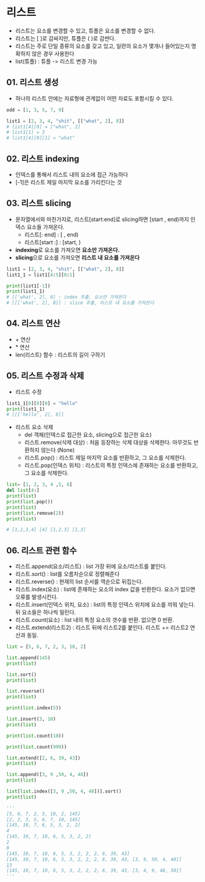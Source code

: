 # 리스트
  - 리스트는 요소를 변경할 수 있고, 튜플은 요소를 변경할 수 없다.
  - 리스트는 [ ]로 감싸지만, 튜플은 ( )로 감싼다.
  - 리스트는 주로 단일 종류의 요소를 갖고 있고, 일련의 요소가 몇개나 들어있는지 명확하지 않은 경우 사용한다
  - list(튜플) : 튜플 -> 리스트 변경 가능
 
## 01. 리스트 생성
  - 하나의 리스트 안에는 자료형에 관계없이 어떤 자료도 포함시킬 수 있다.

```python
odd = [1, 3, 5, 7, 9]

list1 = [2, 3, 4, "shit", [["what", 2], 8]]
# list1[4][0] = ["what", 2]
# list1[1] = 3
# list1[4][0][1] = "what"
```

## 02. 리스트 indexing
  - 인덱스를 통해서 리스트 내의 요소에 접근 가능하다
  - [-1]은 리스트 제일 마지막 요소를 가리킨다는 것

## 03. 리스트 slicing
  - 문자열에서와 마찬가지로, 리스트[start:end]로 slicing하면 [start , end)까지 인덱스 요소들 가져온다.
    - 리스트[: end] : [ , end)
    - 리스트[start :] : [start, )
  - **indexing**로 요소를 가져오면 **요소만 가져온다.**
  - **slicing**으로 요소를 가져오면 **리스트 내 요소를 가져온다**

```python
list1 = [2, 3, 4, "shit", [["what", 2], 8]]
list1_1 = list1[4:5][0:1]

print(list1[-1])
print(list1_1)
# [['what', 2], 8] : index 추출, 요소만 가져온다 
# [[['what', 2], 8]] : slice 추출, 리스트 내 요소를 가져온다 
```

## 04. 리스트 연산
  - \+ 연산
  - \* 연산
  - len(리스트) 함수 : 리스트의 길이 구하기

## 05. 리스트 수정과 삭제
  - 리스트 수정

```python
list1_1[0][0][0] = "hello"
print(list1_1)
# [[['hello', 2], 8]]
```

  - 리스트 요소 삭제
    - del 객체(인덱스로 접근한 요소, slicing으로 접근한 요소)
    - 리스트.remove(삭제 대상) : 처음 등장하는 삭제 대상을 삭제한다. 아무것도 반환하지 않는다 (None)
    - 리스트.pop() : 리스트 제일 마지막 요소를 반환하고, 그 요소를 삭제한다.
    - 리스트.pop(인덱스 위치) : 리스트의 특정 인덱스에 존재하는 요소를 반환하고, 그 요소를 삭제한다.

```python
list= [1, 2, 3, 4 ,5, 6]
del list[4:]
print(list)
print(list.pop())
print(list)
print(list.remove(2))
print(list)

# [1,2,3,4] [4] [1,2,3] [1,3]
```

## 06. 리스트 관련 함수
  - 리스트.append(요소/리스트) : list 가장 뒤에 요소/리스트를 붙인다.
  - 리스트.sort() : list를 오름차순으로 정렬해준다
  - 리스트.reverse() : 현재의 list 순서를 역순으로 뒤집는다.
  - 리스트.index(요소) : list에 존재하는 요소의 index 값을 반환한다. 요소가 없으면 오류를 발생시킨다.
  - 리스트.insert(인덱스 위치, 요소) : list의 특정 인덱스 위치에 요소를 끼워 넣는다. 뒤 요소들은 하나씩 밀린다.
  - 리스트.count(요소) : list 내의 특정 요소의 갯수를 반환. 없으면 0 반환.
  - 리스트.extend(리스트2) : 리스트 뒤에 리스트2를 붙인다. 리스트 += 리스트2 연산과 동일.

```python
list = [5, 6, 7, 2, 3, 10, 2]

list.append(145)
print(list)

list.sort()
print(list)

list.reverse()
print(list)

print(list.index(5))

list.insert(3, 10)
print(list)

print(list.count(10))

print(list.count(999))

list.extend([2, 6, 39, 43])
print(list)

list.append([3, 9 ,50, 4, 48])
print(list)

list[list.index([3, 9 ,50, 4, 48])].sort()
print(list)

'''
[5, 6, 7, 2, 3, 10, 2, 145]
[2, 2, 3, 5, 6, 7, 10, 145]
[145, 10, 7, 6, 5, 3, 2, 2]
4
[145, 10, 7, 10, 6, 5, 3, 2, 2]
2
0
[145, 10, 7, 10, 6, 5, 3, 2, 2, 2, 6, 39, 43]
[145, 10, 7, 10, 6, 5, 3, 2, 2, 2, 6, 39, 43, [3, 9, 50, 4, 48]]
13
[145, 10, 7, 10, 6, 5, 3, 2, 2, 2, 6, 39, 43, [3, 4, 9, 48, 50]]
'''
```
















